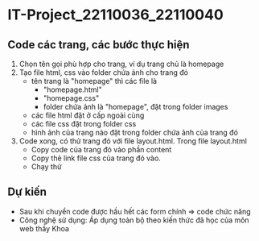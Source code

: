 # IT-Project_22110036_22110040


## Code các trang, các bước thực hiện

1. Chọn tên gọi phù hợp cho trang, ví dụ trang chủ là homepage
2. Tạo file html, css vào folder chứa ảnh cho trang đó
    - tên trang là "homepage" thì các file là 
        + "homepage.html" 
        + "homepage.css"
        + folder chứa ảnh là "homepage", đặt trong folder images
    - các file html đặt ở cấp ngoài cùng
    - các file css đặt trong folder css
    - hình ảnh của trang nào đặt trong folder chứa ảnh của trang đó
3. Code xong, có thử trang đó với file layout.html. Trong file layout.html
    - Copy code của trang đó vào phần content
    - Copy thẻ link file css của trang đó vào.  
    - Chạy thử



## Dự kiến
- Sau khi chuyển code được hầu hết các form chính 
=> code chức năng
- Công nghệ sử dụng: Áp dụng toàn bộ theo kiến thức đã học của môn web thầy Khoa 
